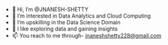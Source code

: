 - 👋 Hi, I’m @JNANESH-SHETTY
- 👀 I’m interested in Data Analytics and Cloud Computing
- 🌱 I’m upskilling in the Data Science Domain
- 💞️ I like exploring data and gaining insights
- 📫 You reach to me through- jnaneshshetty228@gmail.com

<!---
JNANESH-SHETTY/JNANESH-SHETTY is a ✨ special ✨ repository because its `README.md` (this file) appears on your GitHub profile.
You can click the Preview link to take a look at your changes.
--->
